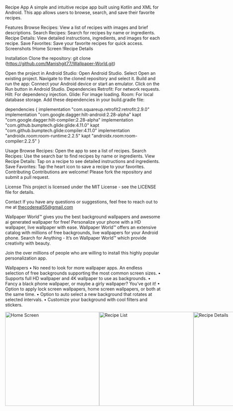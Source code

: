 Recipe App
A simple and intuitive recipe app built using Kotlin and XML for Android. This app allows users to browse, search, and save their favorite recipes.

Features
Browse Recipes: View a list of recipes with images and brief descriptions.
Search Recipes: Search for recipes by name or ingredients.
Recipe Details: View detailed instructions, ingredients, and images for each recipe.
Save Favorites: Save your favorite recipes for quick access.
Screenshots
!Home Screen !Recipe Details

Installation
Clone the repository:
git clone (https://github.com/Manishgit77/Wallpaper-World.git)


Open the project in Android Studio:
Open Android Studio.
Select Open an existing project.
Navigate to the cloned repository and select it.
Build and run the app:
Connect your Android device or start an emulator.
Click on the Run button in Android Studio.
Dependencies
Retrofit: For network requests.
Hilt: For dependency injection.
Glide: For image loading.
Room: For local database storage.
Add these dependencies in your build.gradle file:

dependencies {
    implementation "com.squareup.retrofit2:retrofit:2.9.0"
    implementation "com.google.dagger:hilt-android:2.28-alpha"
    kapt "com.google.dagger:hilt-compiler:2.28-alpha"
    implementation "com.github.bumptech.glide:glide:4.11.0"
    kapt "com.github.bumptech.glide:compiler:4.11.0"
    implementation "androidx.room:room-runtime:2.2.5"
    kapt "androidx.room:room-compiler:2.2.5"
}

Usage
Browse Recipes: Open the app to see a list of recipes.
Search Recipes: Use the search bar to find recipes by name or ingredients.
View Recipe Details: Tap on a recipe to see detailed instructions and ingredients.
Save Favorites: Tap the heart icon to save a recipe to your favorites.
Contributing
Contributions are welcome! Please fork the repository and submit a pull request.

License
This project is licensed under the MIT License - see the LICENSE file for details.

Contact
If you have any questions or suggestions, feel free to reach out to me at thecodereal55@gmail.com



Wallpaper World™ gives you the best background wallpapers and awesome ai generated wallpaper for free! 
Personalize your phone with a HD wallpaper, live wallpaper with ease. Wallpaper World™ offers an extensive catalog with millions of free backgrounds, live wallpapers for your Android phone. Search for Anything - It’s on Wallpaper World™  which provide creativity with beauty. 

Join the over millions of  people who are willing to install this highly popular personalization app. 

Wallpapers 
• No need to look for more wallpaper apps. An endless selection of free backgrounds supporting the most common screen sizes.
• Supports full HD wallpaper and 4K wallpaper to use as backgrounds.
• Fancy a black phone wallpaper, or maybe a girly wallpaper? You’ve got it!
• Option to apply lock screen wallpapers, home screen wallpapers, or both at the same time.
• Option to auto select a new background that rotates at selected intervals.
• Customize your background with cool filters and stickers.

<div style="display: flex; justify-content: space-around;">
    <img src="https://github.com/user-attachments/assets/3e00f538-5cc2-4372-a9a4-78e890c51cae" alt="Home Screen" style="width: 8cm;"/>
    <img src="https://github.com/user-attachments/assets/f349441b-6680-4cc4-a5aa-d9da7825ba43" alt="Recipe List" style="width: 8cm;"/>
    <img src="https://github.com/user-attachments/assets/661e7594-30ac-455b-9aea-b1db41ff167b" alt="Recipe Details" style="width: 8cm;"/>
    <img src="https://github.com/user-attachments/assets/9218c78f-df0a-4c5b-adce-87efea23e125" alt="Favorites" style="width: 8cm;"/>
    <img src="https://github.com/user-attachments/assets/f65f3e36-dd53-4e77-9a2a-40bea7c636aa" alt="Search" style="width: 8cm;"/>
</div>


